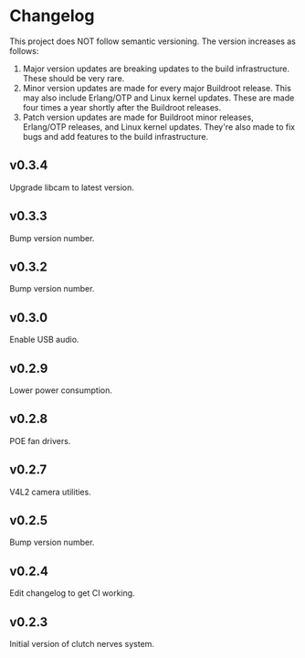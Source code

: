 # Changelog

This project does NOT follow semantic versioning. The version increases as
follows:

1. Major version updates are breaking updates to the build infrastructure.
   These should be very rare.
2. Minor version updates are made for every major Buildroot release. This
   may also include Erlang/OTP and Linux kernel updates. These are made four
   times a year shortly after the Buildroot releases.
3. Patch version updates are made for Buildroot minor releases, Erlang/OTP
   releases, and Linux kernel updates. They're also made to fix bugs and add
   features to the build infrastructure.

## v0.3.4

Upgrade libcam to latest version.

## v0.3.3

Bump version number.

## v0.3.2
Bump version number.

## v0.3.0
Enable USB audio.

## v0.2.9
Lower power consumption.

## v0.2.8
POE fan drivers.

## v0.2.7
V4L2 camera utilities.

## v0.2.5

Bump version number.

## v0.2.4

Edit changelog to get CI working.

## v0.2.3

Initial version of clutch nerves system.
